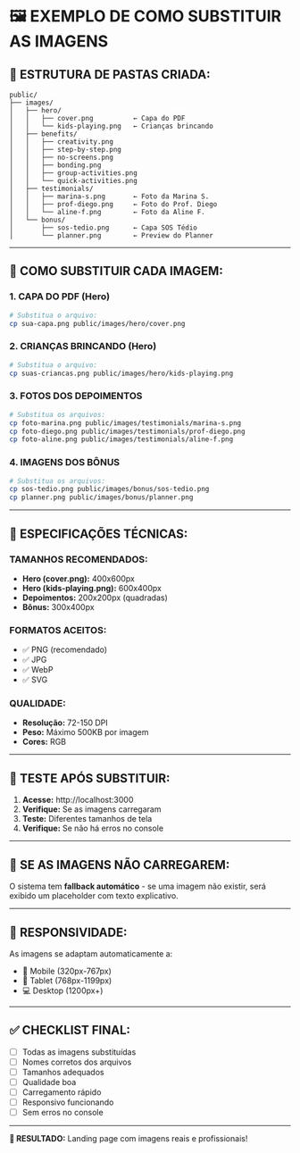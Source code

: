 # 🖼️ EXEMPLO DE COMO SUBSTITUIR AS IMAGENS

## 📁 **ESTRUTURA DE PASTAS CRIADA:**

```
public/
├── images/
│   ├── hero/
│   │   ├── cover.png          ← Capa do PDF
│   │   └── kids-playing.png   ← Crianças brincando
│   ├── benefits/
│   │   ├── creativity.png
│   │   ├── step-by-step.png
│   │   ├── no-screens.png
│   │   ├── bonding.png
│   │   ├── group-activities.png
│   │   └── quick-activities.png
│   ├── testimonials/
│   │   ├── marina-s.png       ← Foto da Marina S.
│   │   ├── prof-diego.png     ← Foto do Prof. Diego
│   │   └── aline-f.png        ← Foto da Aline F.
│   └── bonus/
│       ├── sos-tedio.png      ← Capa SOS Tédio
│       └── planner.png        ← Preview do Planner
```

---

## 🎯 **COMO SUBSTITUIR CADA IMAGEM:**

### **1. CAPA DO PDF (Hero)**
```bash
# Substitua o arquivo:
cp sua-capa.png public/images/hero/cover.png
```

### **2. CRIANÇAS BRINCANDO (Hero)**
```bash
# Substitua o arquivo:
cp suas-criancas.png public/images/hero/kids-playing.png
```

### **3. FOTOS DOS DEPOIMENTOS**
```bash
# Substitua os arquivos:
cp foto-marina.png public/images/testimonials/marina-s.png
cp foto-diego.png public/images/testimonials/prof-diego.png
cp foto-aline.png public/images/testimonials/aline-f.png
```

### **4. IMAGENS DOS BÔNUS**
```bash
# Substitua os arquivos:
cp sos-tedio.png public/images/bonus/sos-tedio.png
cp planner.png public/images/bonus/planner.png
```

---

## 🎨 **ESPECIFICAÇÕES TÉCNICAS:**

### **TAMANHOS RECOMENDADOS:**
- **Hero (cover.png):** 400x600px
- **Hero (kids-playing.png):** 600x400px
- **Depoimentos:** 200x200px (quadradas)
- **Bônus:** 300x400px

### **FORMATOS ACEITOS:**
- ✅ PNG (recomendado)
- ✅ JPG
- ✅ WebP
- ✅ SVG

### **QUALIDADE:**
- **Resolução:** 72-150 DPI
- **Peso:** Máximo 500KB por imagem
- **Cores:** RGB

---

## 🚀 **TESTE APÓS SUBSTITUIR:**

1. **Acesse:** http://localhost:3000
2. **Verifique:** Se as imagens carregaram
3. **Teste:** Diferentes tamanhos de tela
4. **Verifique:** Se não há erros no console

---

## 🔧 **SE AS IMAGENS NÃO CARREGAREM:**

O sistema tem **fallback automático** - se uma imagem não existir, será exibido um placeholder com texto explicativo.

---

## 📱 **RESPONSIVIDADE:**

As imagens se adaptam automaticamente a:
- 📱 Mobile (320px-767px)
- 📱 Tablet (768px-1199px)
- 💻 Desktop (1200px+)

---

## ✅ **CHECKLIST FINAL:**

- [ ] Todas as imagens substituídas
- [ ] Nomes corretos dos arquivos
- [ ] Tamanhos adequados
- [ ] Qualidade boa
- [ ] Carregamento rápido
- [ ] Responsivo funcionando
- [ ] Sem erros no console

---

**🎯 RESULTADO:** Landing page com imagens reais e profissionais!












